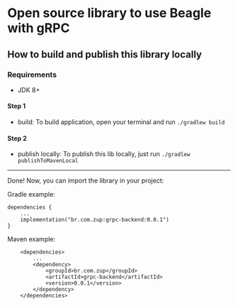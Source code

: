 # Open source library to use Beagle with gRPC

## How to build and publish this library locally

### Requirements 

- JDK 8+

#### Step 1

- build: To build application, open your terminal and run ```./gradlew build```

#### Step 2

- publish locally: To publish this lib locally, just run ```./gradlew publishToMavenLocal```

---

Done! Now, you can import the library in your project:

Gradle example:

```
dependencies { 
    ...
    implementation("br.com.zup:grpc-backend:0.0.1")
}
```

Maven example:

```
    <dependencies>
        ...
        <dependency>
            <groupId>br.com.zup</groupId>
            <artifactId>grpc-backend</artifactId>
            <version>0.0.1</version>
        </dependency>
    </dependencies>
```